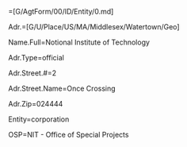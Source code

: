 =[G/AgtForm/00/ID/Entity/0.md]

Adr.=[G/U/Place/US/MA/Middlesex/Watertown/Geo]

Name.Full=Notional Institute of Technology

Adr.Type=official

Adr.Street.#=2

Adr.Street.Name=Once Crossing

Adr.Zip=024444

Entity=corporation

OSP=NIT - Office of Special Projects